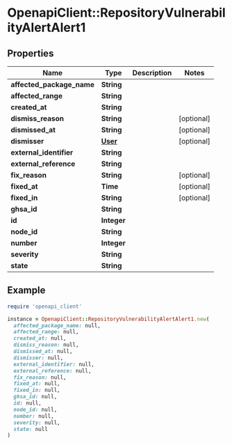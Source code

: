 # OpenapiClient::RepositoryVulnerabilityAlertAlert1

## Properties

| Name | Type | Description | Notes |
| ---- | ---- | ----------- | ----- |
| **affected_package_name** | **String** |  |  |
| **affected_range** | **String** |  |  |
| **created_at** | **String** |  |  |
| **dismiss_reason** | **String** |  | [optional] |
| **dismissed_at** | **String** |  | [optional] |
| **dismisser** | [**User**](User.md) |  | [optional] |
| **external_identifier** | **String** |  |  |
| **external_reference** | **String** |  |  |
| **fix_reason** | **String** |  | [optional] |
| **fixed_at** | **Time** |  | [optional] |
| **fixed_in** | **String** |  | [optional] |
| **ghsa_id** | **String** |  |  |
| **id** | **Integer** |  |  |
| **node_id** | **String** |  |  |
| **number** | **Integer** |  |  |
| **severity** | **String** |  |  |
| **state** | **String** |  |  |

## Example

```ruby
require 'openapi_client'

instance = OpenapiClient::RepositoryVulnerabilityAlertAlert1.new(
  affected_package_name: null,
  affected_range: null,
  created_at: null,
  dismiss_reason: null,
  dismissed_at: null,
  dismisser: null,
  external_identifier: null,
  external_reference: null,
  fix_reason: null,
  fixed_at: null,
  fixed_in: null,
  ghsa_id: null,
  id: null,
  node_id: null,
  number: null,
  severity: null,
  state: null
)
```

